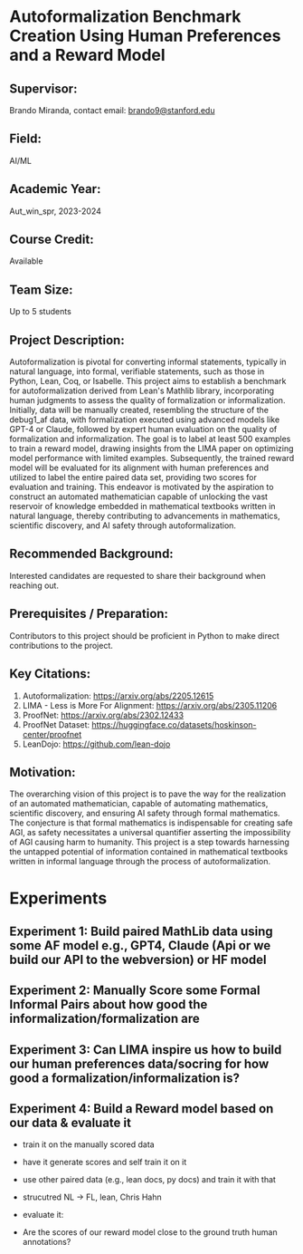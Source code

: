 # Autoformalization Benchmark Creation Using Human Preferences and a Reward Model

## Supervisor:
Brando Miranda, contact email: brando9@stanford.edu
## Field:
AI/ML
## Academic Year:
Aut_win_spr, 2023-2024
## Course Credit:
Available
## Team Size:
Up to 5 students
## Project Description:
Autoformalization is pivotal for converting informal statements, typically in natural language, into formal, verifiable statements, such as those in Python, Lean, Coq, or Isabelle. This project aims to establish a benchmark for autoformalization derived from Lean's Mathlib library, incorporating human judgments to assess the quality of formalization or informalization. Initially, data will be manually created, resembling the structure of the debug1_af data, with formalization executed using advanced models like GPT-4 or Claude, followed by expert human evaluation on the quality of formalization and informalization. The goal is to label at least 500 examples to train a reward model, drawing insights from the LIMA paper on optimizing model performance with limited examples. Subsequently, the trained reward model will be evaluated for its alignment with human preferences and utilized to label the entire paired data set, providing two scores for evaluation and training. This endeavor is motivated by the aspiration to construct an automated mathematician capable of unlocking the vast reservoir of knowledge embedded in mathematical textbooks written in natural language, thereby contributing to advancements in mathematics, scientific discovery, and AI safety through autoformalization.
## Recommended Background:
Interested candidates are requested to share their background when reaching out.
## Prerequisites / Preparation:
Contributors to this project should be proficient in Python to make direct contributions to the project.
## Key Citations:
1. Autoformalization: https://arxiv.org/abs/2205.12615
2. LIMA - Less is More For Alignment: https://arxiv.org/abs/2305.11206
3. ProofNet: https://arxiv.org/abs/2302.12433
4. ProofNet Dataset: https://huggingface.co/datasets/hoskinson-center/proofnet
5. LeanDojo: https://github.com/lean-dojo
## Motivation:
The overarching vision of this project is to pave the way for the realization of an automated mathematician, capable of automating mathematics, scientific discovery, and ensuring AI safety through formal mathematics. The conjecture is that formal mathematics is indispensable for creating safe AGI, as safety necessitates a universal quantifier asserting the impossibility of AGI causing harm to humanity. This project is a step towards harnessing the untapped potential of information contained in mathematical textbooks written in informal language through the process of autoformalization.

# Experiments

## Experiment 1: Build paired MathLib data using some AF model e.g., GPT4, Claude (Api or we build our API to the webversion) or HF model

## Experiment 2: Manually Score some Formal Informal Pairs about how good the informalization/formalization are

## Experiment 3: Can LIMA inspire us how to build our human preferences data/socring for how good a formalization/informalization is?

## Experiment 4: Build a Reward model based on our data & evaluate it
- train it on the manually scored data
- have it generate scores and self train it on it
- use other paired data (e.g., lean docs, py docs) and train it with that
- strucutred NL -> FL, lean, Chris Hahn

- evaluate it:
- Are the scores of our reward model close to the ground truth human annotations? 
